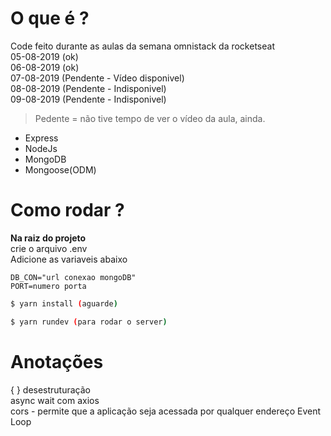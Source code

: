 # O que é ?
Code feito durante as aulas da semana omnistack da rocketseat   
05-08-2019 (ok)  
06-08-2019 (ok)  
07-08-2019 (Pendente - Vídeo disponivel)  
08-08-2019 (Pendente - Indisponivel)  
09-08-2019 (Pendente - Indisponivel)
>Pedente = não tive tempo de ver o vídeo da aula, ainda.
* Express
* NodeJs
* MongoDB
* Mongoose(ODM)

# Como rodar ?
**Na raiz do projeto**  
crie o arquivo .env  
Adicione as variaveis abaixo
```
DB_CON="url conexao mongoDB"  
PORT=numero porta
```

```bash
$ yarn install (aguarde)

$ yarn rundev (para rodar o server)

```

# Anotações
{ } desestruturação  
async wait com axios  
cors - permite que a aplicação seja acessada por qualquer endereço
Event Loop
